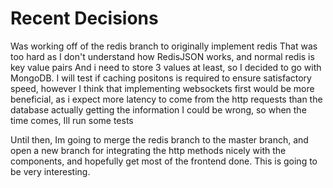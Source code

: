 # Recent Decisions

Was working off of the redis branch to originally implement redis
That was too hard as I don't understand how RedisJSON works, and normal redis is key value pairs
And i need to store 3 values at least, so I decided to go with MongoDB.
I will test if caching positons is required to ensure satisfactory speed,
however I think that implementing websockets first would be more beneficial,
as i expect more latency to come from the http requests than the database actually getting the information
I could be wrong, so when the time comes, Ill run some tests

Until then, Im going to merge the redis branch to the master branch, and open a new branch for integrating the http methods nicely with the components,
and hopefully get most of the frontend done. This is going to be very interesting.
